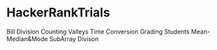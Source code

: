 # HackerRankTrials
Bill Division
Counting Valleys
Time Conversion
Grading Students
Mean-Median&Mode
SubArray Divison

